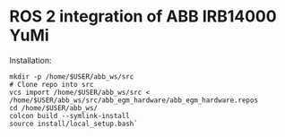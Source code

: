 # ROS 2 integration of ABB IRB14000 YuMi



Installation:
~~~~
mkdir -p /home/$USER/abb_ws/src
# Clone repo into src
vcs import /home/$USER/abb_ws/src < /home/$USER/abb_ws/src/abb_egm_hardware/abb_egm_hardware.repos
cd /home/$USER/abb_ws/
colcon build --symlink-install
source install/local_setup.bash`
~~~~